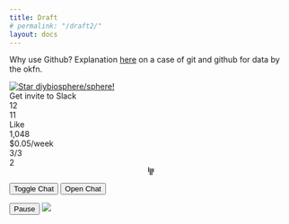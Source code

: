 ```yaml
---
title: Draft
# permalink: "/draft2/"
layout: docs
---
```


Why use Github?
Explanation [here](http://blog.okfn.org/2013/07/02/git-and-github-for-data/) on a case of git and github for data by the okfn.

<div class="item">
  <a href='https://github.com/DIYbiosphere/sphere'><img src='https://img.shields.io/github/stars/diybiosphere/sphere.svg?style=social&label=Star&maxAge=2592000' alt='Star diybiosphere/sphere!'/></a>
</div>

<div class="ui mini left labeled button" tabindex="0">
  <a class="ui mini basic grey label">
    Get invite to Slack
  </a>
  <div class="ui mini icon grey button">
    <i class="send icon"></i>
  </div>
</div>

<div class="ui mini labeled button" tabindex="0">
  <div class="ui mini icon black button">
    <i class="star icon"></i>
  </div>
  <a class="ui mini basic black left pointing label">
    12
  </a>
</div>

<div class="ui mini labeled button" tabindex="0">
  <div class="ui mini icon black button">
    <i class="fork icon"></i>
  </div>
  <a class="ui mini basic black left pointing label">
    11
  </a>
</div>

<div class="ui labeled button" tabindex="0">
  <div class="ui red button">
    <i class="heart icon"></i> Like
  </div>
  <a class="ui basic red left pointing label">
    1,048
  </a>
</div>

<div class="ui mini labeled button" tabindex="0">
  <div class="ui mini icon button">
    <i class="gittip icon"></i>
  </div>
  <a class="ui mini basic left pointing label">
    $0.05/week
  </a>
</div>

<div class="ui mini labeled button" tabindex="0">
  <div class="ui mini icon button">
    <i class="slack icon"></i>
  </div>
  <a class="ui mini basic left pointing label">
    3/3
  </a>
</div>

<div class="ui mini labeled button" tabindex="0">
  <div class="ui mini icon button">
    <i class="twitter icon"></i>
  </div>
  <a class="ui mini basic left pointing label">
    2
  </a>
</div>


<svg class="icon" id="gitter" viewBox="0 0 16 16" style="width:100%; min-height:0.3em; max-height:1em;">
  <path fill-rule="evenodd" d="M3,0 L4.53557335,0 L4.53557335,10.1342937 L3,10.1342937 L3,0 L3,0 Z M12.3359182,2.45679476 L13.8713689,2.45679476 L13.8713689,10.1342937 L12.3359182,10.1342937 L12.3359182,2.45679476 L12.3359182,2.45679476 Z M6.13244703,2.45679476 L7.66789778,2.45679476 L7.66789778,16 L6.13244703,16 L6.13244703,2.45679476 L6.13244703,2.45679476 Z M9.20347113,2.45679476 L10.7390445,2.45679476 L10.7390445,16 L9.20347113,16 L9.20347113,2.45679476 L9.20347113,2.45679476 Z"></path>
</svg>





<button class="js-gitter-toggle-chat-button">Toggle Chat</button>
<button class="js-gitter-toggle-chat-button" data-gitter-toggle-chat-state="true">Open Chat</button>


<button class="ui labeled icon button js-gitter-toggle-chat-button" data-gitter-toggle-chat-state="true">
  <i class="pause icon"></i>
  Pause
</button>

<a href="http://google.com" class="ui medium image">
  <img src="/assets/img/header.jpg">
</a>
